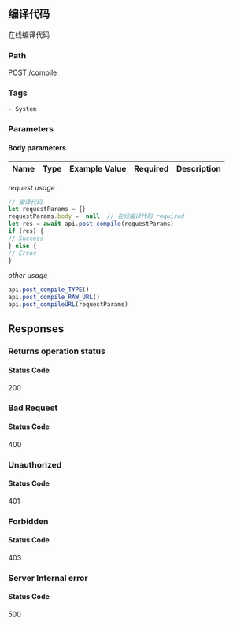 ## 编译代码

在线编译代码
### Path
POST /compile

### Tags
    - System
### Parameters


#### Body parameters

| Name | Type | Example Value | Required | Description |
| ---- | ---- | ------------- | -------- | ----------- |
*request usage*
```javascript
// 编译代码
let requestParams = {}
requestParams.body =  null  // 在线编译代码 required
let res = await api.post_compile(requestParams)
if (res) {
// Success
} else {
// Error
}
```
*other usage*
```javascript
api.post_compile_TYPE()
api.post_compile_RAW_URL()
api.post_compileURL(requestParams)
```

## Responses
### Returns operation status

#### Status Code
200



### Bad Request

#### Status Code
400



### Unauthorized

#### Status Code
401



### Forbidden

#### Status Code
403



### Server Internal error

#### Status Code
500



